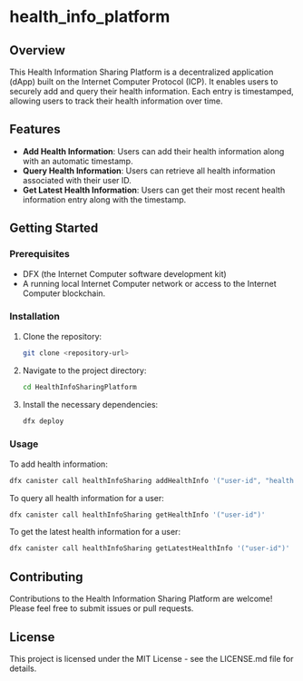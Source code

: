 
# health_info_platform

## Overview

This Health Information Sharing Platform is a decentralized application (dApp) built on the Internet Computer Protocol (ICP). It enables users to securely add and query their health information. Each entry is timestamped, allowing users to track their health information over time.

## Features

- **Add Health Information**: Users can add their health information along with an automatic timestamp.
- **Query Health Information**: Users can retrieve all health information associated with their user ID.
- **Get Latest Health Information**: Users can get their most recent health information entry along with the timestamp.

## Getting Started

### Prerequisites

- DFX (the Internet Computer software development kit)
- A running local Internet Computer network or access to the Internet Computer blockchain.

### Installation

1. Clone the repository:
   ```bash
   git clone <repository-url>
   ```
2. Navigate to the project directory:
   ```bash
   cd HealthInfoSharingPlatform
   ```
3. Install the necessary dependencies:
   ```bash
   dfx deploy
   ```

### Usage

To add health information:
```bash
dfx canister call healthInfoSharing addHealthInfo '("user-id", "health information")'
```

To query all health information for a user:
```bash
dfx canister call healthInfoSharing getHealthInfo '("user-id")'
```

To get the latest health information for a user:
```bash
dfx canister call healthInfoSharing getLatestHealthInfo '("user-id")'
```

## Contributing

Contributions to the Health Information Sharing Platform are welcome! Please feel free to submit issues or pull requests.

## License

This project is licensed under the MIT License - see the LICENSE.md file for details.
